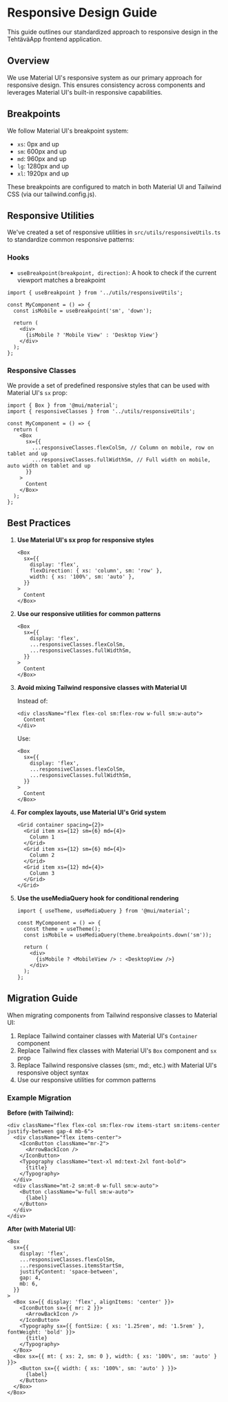 # Responsive Design Guide

This guide outlines our standardized approach to responsive design in the TehtäväApp frontend application.

## Overview

We use Material UI's responsive system as our primary approach for responsive design. This ensures consistency across components and leverages Material UI's built-in responsive capabilities.

## Breakpoints

We follow Material UI's breakpoint system:

- `xs`: 0px and up
- `sm`: 600px and up
- `md`: 960px and up
- `lg`: 1280px and up
- `xl`: 1920px and up

These breakpoints are configured to match in both Material UI and Tailwind CSS (via our tailwind.config.js).

## Responsive Utilities

We've created a set of responsive utilities in `src/utils/responsiveUtils.ts` to standardize common responsive patterns:

### Hooks

- `useBreakpoint(breakpoint, direction)`: A hook to check if the current viewport matches a breakpoint

```tsx
import { useBreakpoint } from '../utils/responsiveUtils';

const MyComponent = () => {
  const isMobile = useBreakpoint('sm', 'down');
  
  return (
    <div>
      {isMobile ? 'Mobile View' : 'Desktop View'}
    </div>
  );
};
```

### Responsive Classes

We provide a set of predefined responsive styles that can be used with Material UI's `sx` prop:

```tsx
import { Box } from '@mui/material';
import { responsiveClasses } from '../utils/responsiveUtils';

const MyComponent = () => {
  return (
    <Box
      sx={{
        ...responsiveClasses.flexColSm, // Column on mobile, row on tablet and up
        ...responsiveClasses.fullWidthSm, // Full width on mobile, auto width on tablet and up
      }}
    >
      Content
    </Box>
  );
};
```

## Best Practices

1. **Use Material UI's sx prop for responsive styles**

   ```tsx
   <Box
     sx={{
       display: 'flex',
       flexDirection: { xs: 'column', sm: 'row' },
       width: { xs: '100%', sm: 'auto' },
     }}
   >
     Content
   </Box>
   ```

2. **Use our responsive utilities for common patterns**

   ```tsx
   <Box
     sx={{
       display: 'flex',
       ...responsiveClasses.flexColSm,
       ...responsiveClasses.fullWidthSm,
     }}
   >
     Content
   </Box>
   ```

3. **Avoid mixing Tailwind responsive classes with Material UI**

   Instead of:
   ```tsx
   <div className="flex flex-col sm:flex-row w-full sm:w-auto">
     Content
   </div>
   ```

   Use:
   ```tsx
   <Box
     sx={{
       display: 'flex',
       ...responsiveClasses.flexColSm,
       ...responsiveClasses.fullWidthSm,
     }}
   >
     Content
   </Box>
   ```

4. **For complex layouts, use Material UI's Grid system**

   ```tsx
   <Grid container spacing={2}>
     <Grid item xs={12} sm={6} md={4}>
       Column 1
     </Grid>
     <Grid item xs={12} sm={6} md={4}>
       Column 2
     </Grid>
     <Grid item xs={12} md={4}>
       Column 3
     </Grid>
   </Grid>
   ```

5. **Use the useMediaQuery hook for conditional rendering**

   ```tsx
   import { useTheme, useMediaQuery } from '@mui/material';

   const MyComponent = () => {
     const theme = useTheme();
     const isMobile = useMediaQuery(theme.breakpoints.down('sm'));
     
     return (
       <div>
         {isMobile ? <MobileView /> : <DesktopView />}
       </div>
     );
   };
   ```

## Migration Guide

When migrating components from Tailwind responsive classes to Material UI:

1. Replace Tailwind container classes with Material UI's `Container` component
2. Replace Tailwind flex classes with Material UI's `Box` component and `sx` prop
3. Replace Tailwind responsive classes (sm:, md:, etc.) with Material UI's responsive object syntax
4. Use our responsive utilities for common patterns

### Example Migration

**Before (with Tailwind):**
```tsx
<div className="flex flex-col sm:flex-row items-start sm:items-center justify-between gap-4 mb-6">
  <div className="flex items-center">
    <IconButton className="mr-2">
      <ArrowBackIcon />
    </IconButton>
    <Typography className="text-xl md:text-2xl font-bold">
      {title}
    </Typography>
  </div>
  <div className="mt-2 sm:mt-0 w-full sm:w-auto">
    <Button className="w-full sm:w-auto">
      {label}
    </Button>
  </div>
</div>
```

**After (with Material UI):**
```tsx
<Box
  sx={{
    display: 'flex',
    ...responsiveClasses.flexColSm,
    ...responsiveClasses.itemsStartSm,
    justifyContent: 'space-between',
    gap: 4,
    mb: 6,
  }}
>
  <Box sx={{ display: 'flex', alignItems: 'center' }}>
    <IconButton sx={{ mr: 2 }}>
      <ArrowBackIcon />
    </IconButton>
    <Typography sx={{ fontSize: { xs: '1.25rem', md: '1.5rem' }, fontWeight: 'bold' }}>
      {title}
    </Typography>
  </Box>
  <Box sx={{ mt: { xs: 2, sm: 0 }, width: { xs: '100%', sm: 'auto' } }}>
    <Button sx={{ width: { xs: '100%', sm: 'auto' } }}>
      {label}
    </Button>
  </Box>
</Box>
``` 